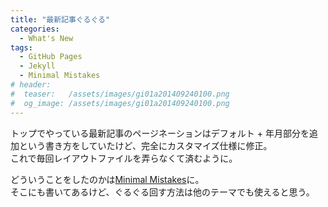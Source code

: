 ```yaml
---
title: "最新記事ぐるぐる"
categories:
  - What's New
tags:
  - GitHub Pages
  - Jekyll
  - Minimal Mistakes
# header:
#  teaser:   /assets/images/gi01a201409240100.png
#  og_image: /assets/images/gi01a201409240100.png
---
```

トップでやっている最新記事のページネーションはデフォルト + 年月部分を追加という書き方をしていたけど、完全にカスタマイズ仕様に修正。  
これで毎回レイアウトファイルを弄らなくて済むように。

どういうことをしたのかは[Minimal Mistakes](/githubpages/minimal-mistakes/)に。  
そこにも書いてあるけど、ぐるぐる回す方法は他のテーマでも使えると思う。